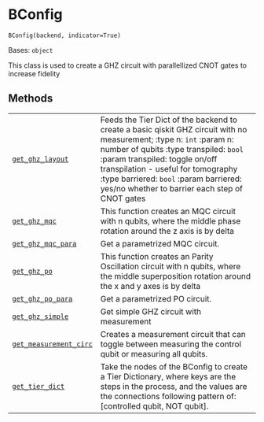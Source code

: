 # BConfig

<span id="undefined" />

`BConfig(backend, indicator=True)`

Bases: `object`

This class is used to create a GHZ circuit with parallellized CNOT gates to increase fidelity

## Methods

|                                                                                                                                                                                                  |                                                                                                                                                                                                                                                                                                                                    |
| ------------------------------------------------------------------------------------------------------------------------------------------------------------------------------------------------ | ---------------------------------------------------------------------------------------------------------------------------------------------------------------------------------------------------------------------------------------------------------------------------------------------------------------------------------- |
| [`get_ghz_layout`](qiskit.ignis.verification.BConfig.get_ghz_layout#qiskit.ignis.verification.BConfig.get_ghz_layout "qiskit.ignis.verification.BConfig.get_ghz_layout")                         | Feeds the Tier Dict of the backend to create a basic qiskit GHZ circuit with no measurement; :type n: `int` :param n: number of qubits :type transpiled: `bool` :param transpiled: toggle on/off transpilation - useful for tomography :type barriered: `bool` :param barriered: yes/no whether to barrier each step of CNOT gates |
| [`get_ghz_mqc`](qiskit.ignis.verification.BConfig.get_ghz_mqc#qiskit.ignis.verification.BConfig.get_ghz_mqc "qiskit.ignis.verification.BConfig.get_ghz_mqc")                                     | This function creates an MQC circuit with n qubits, where the middle phase rotation around the z axis is by delta                                                                                                                                                                                                                  |
| [`get_ghz_mqc_para`](qiskit.ignis.verification.BConfig.get_ghz_mqc_para#qiskit.ignis.verification.BConfig.get_ghz_mqc_para "qiskit.ignis.verification.BConfig.get_ghz_mqc_para")                 | Get a parametrized MQC circuit.                                                                                                                                                                                                                                                                                                    |
| [`get_ghz_po`](qiskit.ignis.verification.BConfig.get_ghz_po#qiskit.ignis.verification.BConfig.get_ghz_po "qiskit.ignis.verification.BConfig.get_ghz_po")                                         | This function creates an Parity Oscillation circuit with n qubits, where the middle superposition rotation around the x and y axes is by delta                                                                                                                                                                                     |
| [`get_ghz_po_para`](qiskit.ignis.verification.BConfig.get_ghz_po_para#qiskit.ignis.verification.BConfig.get_ghz_po_para "qiskit.ignis.verification.BConfig.get_ghz_po_para")                     | Get a parametrized PO circuit.                                                                                                                                                                                                                                                                                                     |
| [`get_ghz_simple`](qiskit.ignis.verification.BConfig.get_ghz_simple#qiskit.ignis.verification.BConfig.get_ghz_simple "qiskit.ignis.verification.BConfig.get_ghz_simple")                         | Get simple GHZ circuit with measurement                                                                                                                                                                                                                                                                                            |
| [`get_measurement_circ`](qiskit.ignis.verification.BConfig.get_measurement_circ#qiskit.ignis.verification.BConfig.get_measurement_circ "qiskit.ignis.verification.BConfig.get_measurement_circ") | Creates a measurement circuit that can toggle between measuring the control qubit or measuring all qubits.                                                                                                                                                                                                                         |
| [`get_tier_dict`](qiskit.ignis.verification.BConfig.get_tier_dict#qiskit.ignis.verification.BConfig.get_tier_dict "qiskit.ignis.verification.BConfig.get_tier_dict")                             | Take the nodes of the BConfig to create a Tier Dictionary, where keys are the steps in the process, and the values are the connections following pattern of: \[controlled qubit, NOT qubit].                                                                                                                                       |
